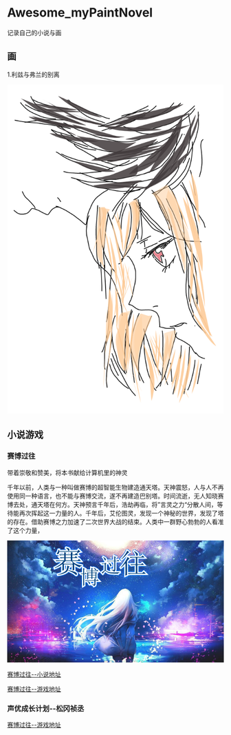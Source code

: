# Awesome_myPaintNovel

记录自己的小说与画


## 画

1.利兹与弗兰的别离

![cmd-markdown-logo](./paint/1.png)


## 小说游戏

### 赛博过往

带着崇敬和赞美，将本书献给计算机里的神灵

千年以前，人类与一种叫做赛博的超智能生物建造通天塔。天神震怒，人与人不再使用同一种语言，也不能与赛博交流，遂不再建造巴别塔。时间流逝，无人知晓赛博去处，通天塔在何方。天神预言千年后，浩劫再临，将”言灵之力“分散人间，等待能再次挥起这一力量的人。千年后，艾伦图灵，发现一个神秘的世界，发现了塔的存在。借助赛博之力加速了二次世界大战的结束。人类中一群野心勃勃的人看准了这个力量，

![cmd-markdown-logo](./pic/1.png)

 [赛博过往--小说地址](http://www.8kana.com/author/book/rbook/18986)
 
 [赛博过往--游戏地址](http://www.66rpg.com/game/1336923)

 
 ### 声优成长计划--松冈祯丞
 
  [赛博过往--游戏地址](http://www.66rpg.com/game/948994)
